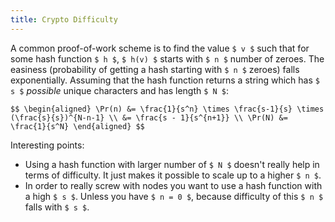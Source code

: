 ```yaml
---
title: Crypto Difficulty
---
```


A common proof-of-work scheme is to find the value `$ v $` such that
for some hash function `$ h $`, `$ h(v) $` starts with `$ n $` number
of zeroes. The easiness (probability of getting a hash starting with
`$ n $` zeroes) falls exponentially. Assuming that the hash function
returns a string which has `$ s $` *possible* unique characters and
has length `$ N $`:

`$$
\begin{aligned}
\Pr(n) &= \frac{1}{s^n} \times \frac{s-1}{s} \times (\frac{s}{s})^{N-n-1} \\
       &= \frac{s - 1}{s^{n+1}} \\
\Pr(N) &= \frac{1}{s^N}
\end{aligned}
$$`

Interesting points:

 - Using a hash function with larger number of `$ N $` doesn't really
 help in terms of difficulty. It just makes it possible to scale up
 to a higher `$ n $`.
 - In order to really screw with nodes you want to use a hash function
 with a high `$ s $`. Unless you have `$ n = 0 $`, because difficulty
 of this `$ n $` falls with `$ s $`.
